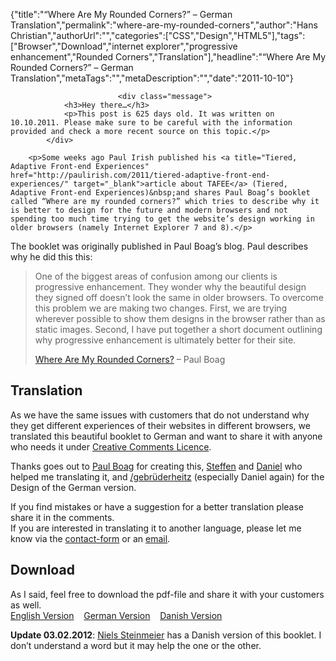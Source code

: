 {"title":"“Where Are My Rounded Corners?” – German Translation","permalink":"where-are-my-rounded-corners","author":"Hans Christian","authorUrl":"","categories":["CSS","Design","HTML5"],"tags":["Browser","Download","internet explorer","progressive enhancement","Rounded Corners","Translation"],"headline":"“Where Are My Rounded Corners?” – German Translation","metaTags":"","metaDescription":"","date":"2011-10-10"}


		

		
		
							<div class="message">
				<h3>Hey there…</h3>
				<p>This post is 625 days old. It was written on 10.10.2011. Please make sure to be careful with the information provided and check a more recent source on this topic.</p>
			</div>
		
		<p>Some weeks ago Paul Irish published his <a title="Tiered, Adaptive Front-end Experiences" href="http://paulirish.com/2011/tiered-adaptive-front-end-experiences/" target="_blank">article about TAFEE</a> (Tiered, Adaptive Front-end Experiences)&nbsp;and shares Paul Boag’s booklet called “Where are my rounded corners?” which tries to describe why it is better to design for the future and modern browsers and not spending too much time trying to get the website’s design working in older browsers (namely Internet Explorer 7 and 8).</p>
<p>The booklet was originally published in Paul Boag’s blog. Paul describes why he did this this:</p>
<blockquote><p>One of the biggest areas of confusion among our clients is progressive enhancement. They wonder why the beautiful design they signed off doesn’t look the same in older browsers. To overcome this problem we are making two changes. First, we are trying wherever possible to show them designs in the browser rather than as static images. Second, I have put together a short document outlining why progressive enhancement is ultimately better for their site.</p>
<footer><a href="http://boagworld.com/design/where-are-my-rounded-corners/">Where Are My Rounded Corners?</a> – Paul Boag</footer>
</blockquote>
<h2>Translation</h2>
<p>As we have the same issues with customers that do not understand why they get different experiences of their websites in different browsers, we translated this beautiful booklet to German and want to share it with anyone who needs it under <a title="Creative Commons - Attribution-NonCommercial 3.0 Unported - CC BY-NC 3.0" href="http://creativecommons.org/licenses/by-nc/3.0/" target="_blank">Creative Comments Licence</a>.</p>
<p>Thanks goes out to <a title="Boagworld" href="http://www.headscape.co.uk" target="_blank">Paul Boag</a> for creating this, <a href="http://t3node.com/" target="_blank">Steffen</a> and <a href="http://dnlhtz.de" target="_blank">Daniel</a> who helped me translating it, and <a title="/gebrüderheitz - TYPO3, WordPress" href="http://gebruederheitz.de/" target="_blank">/gebrüderheitz</a>&nbsp;(especially Daniel again) for the Design of the German version.</p>
<p>If you find mistakes or have a suggestion for a better translation please share it in the comments.<br />
If you are interested in translating it to another language, please let me know via the <a title="Contact me!" href="http://drublic.de/blog/contact/" target="_blank">contact-form</a> or an <a title="Write me an email" href="mailto:info@drublic.de" target="_blank">email</a>.</p>
<h2>Download</h2>
<p>As I said, feel free to download the pdf-file and share it with your customers as well.<br />
<a class="button" title="&quot;Where Are My Rounded Corners&quot; - English version" href="http://dl.dropbox.com/u/228092/Factsheet-%20Where%20are%20my%20rounded%20corners.pdf" target="_blank">English Version</a>&nbsp;&nbsp;&nbsp;&nbsp;<a class="button" title="&quot;Where Are My Rounded Corners&quot; - German version" href="http://drublic.de/blog/wp-content/uploads/2011/10/Wosindmeinerundenecken.pdf" target="_blank">German Version</a>&nbsp;&nbsp;&nbsp;&nbsp;<a class="button" title="&quot;Where Are My Rounded Corners&quot; - Danish version" href="http://vokseverk.dk/Rounded_corners_DK.pdf" target="_blank">Danish Version</a></p>
<p><strong>Update 03.02.2012</strong>: <a href="http://vokseverk.dk/" title="Niels' website" target="_blank">Niels Steinmeier</a> has a Danish version of this booklet. I don’t understand a word but it may help the one or the other.</p>
				

		
	